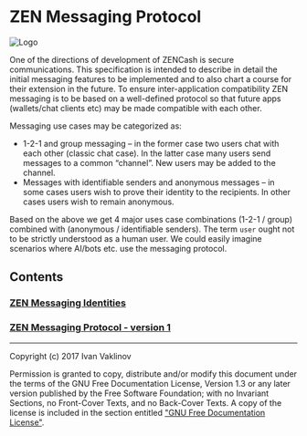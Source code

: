 # ZEN Messaging Protocol
![Logo](https://avatars0.githubusercontent.com/u/29291571?v=4&s=200 "Logo")

One of the directions of development of ZENCash is secure communications. This specification is intended to describe in detail the initial messaging features to be implemented and to also chart a course for their extension in the future. To ensure inter-application compatibility ZEN messaging is to be based on a well-defined protocol so that future apps (wallets/chat clients etc) may be made compatible with each other. 

Messaging use cases may be categorized as:
  * 1-2-1 and group messaging – in the former case two users chat with each other (classic chat case). In the latter case many users send messages to a common “channel”. New users may be added to the channel.
  * Messages with identifiable senders and anonymous messages – in some cases users wish to prove their identity to the recipients. In other cases users wish to remain anonymous.

Based on the above we get 4 major uses case combinations (1-2-1 / group) combined with (anonymous / identifiable senders). The term `user` ought not to be strictly understood as a human user. We could easily imagine scenarios where AI/bots etc. use the messaging protocol.

## Contents
### [ZEN Messaging Identities](MsgIdentities.md)
### [ZEN Messaging Protocol - version 1](Protocol_v1.md)




---

Copyright (c) 2017 Ivan Vaklinov

Permission is granted to copy, distribute and/or modify this document
under the terms of the GNU Free Documentation License, Version 1.3
or any later version published by the Free Software Foundation;
with no Invariant Sections, no Front-Cover Texts, and no Back-Cover Texts.
A copy of the license is included in the section entitled 
["GNU Free Documentation License"](LICENSE).
